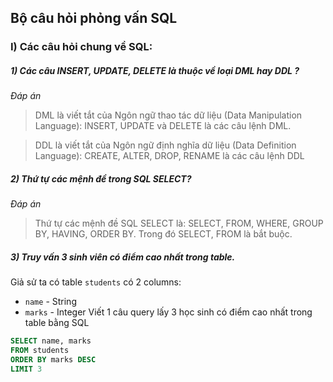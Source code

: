 ## Bộ câu hỏi phỏng vấn SQL
### I) Các câu hỏi chung về SQL:
##### 1) Các câu INSERT, UPDATE, DELETE là thuộc về loại DML hay DDL ?
*Đáp án*

>  DML là viết tắt của Ngôn ngữ thao tác dữ liệu (Data Manipulation Language): INSERT, UPDATE và DELETE là các câu lệnh DML.

> DDL là viết tắt của Ngôn ngữ định nghĩa dữ liệu (Data Definition Language): CREATE, ALTER, DROP, RENAME là các câu lệnh DDL

##### 2) Thứ tự các mệnh đề trong SQL SELECT?
*Đáp án*

> Thứ tự các mệnh đề SQL SELECT là: SELECT, FROM, WHERE, GROUP BY, HAVING, ORDER BY. Trong đó SELECT, FROM là bắt buộc.

##### 3) Truy vấn 3 sinh viên có điểm cao nhất trong table.
Giả sử ta có table `students` có 2 columns: 
- `name` - String
- `marks` - Integer 
Viết 1 câu query lấy 3 học sinh có điểm cao nhất trong table bằng SQL

```SQL
SELECT name, marks 
FROM students
ORDER BY marks DESC
LIMIT 3
```
